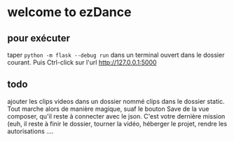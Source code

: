 # welcome to ezDance

## pour exécuter
taper `python -m flask --debug run` dans un terminal ouvert dans le dossier courant. Puis Ctrl-click sur l'url http://127.0.0.1:5000


## todo
ajouter les clips videos dans un dossier nommé clips dans le dossier static. Tout marche alors de manière magique, suaf le bouton Save de la vue composer, qu'il reste à connecter avec le json. C'est votre dernière mission (euh, il reste à finir le dossier, tourner la vidéo, héberger le projet, rendre les autorisations ....
